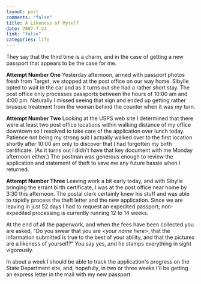 ```yaml
--- 
layout: post
comments: "false"
title: A Likeness of Myself
date: 2007-7-24
link: "false"
categories: life
---
```

They say that the third time is a charm, and in the case of getting a new passport that appears to be the case for me.

<strong>Attempt Number One</strong>
Yesterday afternoon, armed with passport photos fresh from Target, we stopped at the post office on our way home.  Sibylle opted to wait in the car and as it turns out she had a rather short stay.  The post office only processes passports between the hours of 10:00 am and 4:00 pm.  Naturally I missed seeing that sign and ended up getting rather brusque treatment from the woman behind the counter when it was my turn.

<strong>Attempt Number Two</strong>
Looking at the USPS web site I determined that there were at least two post office locations within walking distance of my office downtown so I resolved to take care of the application over lunch today.  Patience not being my strong suit I actually walked over to the first location shortly after 10:00 am only to discover that I had forgotten my birth certificate.  (As it turns out I didn't have that key document with me Monday afternoon either.)  The postman was generous enough to review the application and statement of theft to save me any future hassle when I returned.

<strong>Attempt Number Three</strong>
Leaving work a bit early today, and with Sibylle bringing the errant birth certificate, I was at the post office near home by 3:30 this afternoon.  The postal clerk certainly knew his stuff and was able to rapidly process the theft letter and the new application.  Since we are leaving in just 52 days I had to request an expedited passport; non-expedited processing is currently running 12 to 14 weeks.

At the end of all the paperwork, and when the fees have been collected you are asked, "Do you swear that you are &lt;<i>your name here</i>&gt;, that the information submitted is true to the best of your ability, and that the pictures are a likeness of yourself?"  You say yes, and he stamps everything in sight vigorously.

In about a week I should be able to track the application's progress on the State Department site, and, hopefully, in two or three weeks I'll be getting an express letter in the mail with my new passport.
